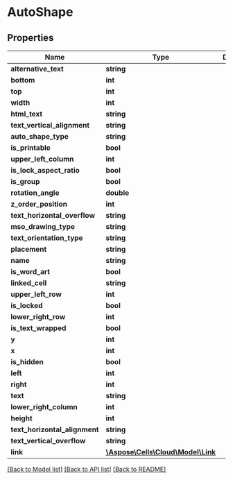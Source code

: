 # AutoShape

## Properties
Name | Type | Description | Notes
------------ | ------------- | ------------- | -------------
**alternative_text** | **string** |  | [optional] 
**bottom** | **int** |  | [optional] 
**top** | **int** |  | [optional] 
**width** | **int** |  | [optional] 
**html_text** | **string** |  | [optional] 
**text_vertical_alignment** | **string** |  | [optional] 
**auto_shape_type** | **string** |  | [optional] 
**is_printable** | **bool** |  | [optional] 
**upper_left_column** | **int** |  | [optional] 
**is_lock_aspect_ratio** | **bool** |  | [optional] 
**is_group** | **bool** |  | [optional] 
**rotation_angle** | **double** |  | [optional] 
**z_order_position** | **int** |  | [optional] 
**text_horizontal_overflow** | **string** |  | [optional] 
**mso_drawing_type** | **string** |  | [optional] 
**text_orientation_type** | **string** |  | [optional] 
**placement** | **string** |  | [optional] 
**name** | **string** |  | [optional] 
**is_word_art** | **bool** |  | [optional] 
**linked_cell** | **string** |  | [optional] 
**upper_left_row** | **int** |  | [optional] 
**is_locked** | **bool** |  | [optional] 
**lower_right_row** | **int** |  | [optional] 
**is_text_wrapped** | **bool** |  | [optional] 
**y** | **int** |  | [optional] 
**x** | **int** |  | [optional] 
**is_hidden** | **bool** |  | [optional] 
**left** | **int** |  | [optional] 
**right** | **int** |  | [optional] 
**text** | **string** |  | [optional] 
**lower_right_column** | **int** |  | [optional] 
**height** | **int** |  | [optional] 
**text_horizontal_alignment** | **string** |  | [optional] 
**text_vertical_overflow** | **string** |  | [optional] 
**link** | [**\Aspose\Cells\Cloud\Model\Link**](Link.md) |  | [optional] 

[[Back to Model list]](../README.md#documentation-for-models) [[Back to API list]](../README.md#documentation-for-api-endpoints) [[Back to README]](../README.md)


